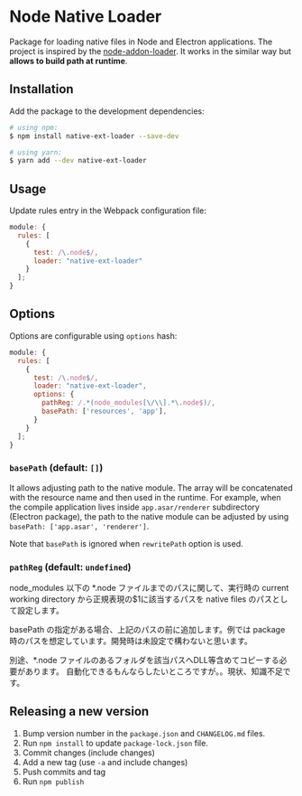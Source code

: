 # Node Native Loader

Package for loading native files in Node and Electron applications. The project is inspired by the [node-addon-loader](https://github.com/ushu/node-addon-loader). It works in the similar way but **allows to build path at runtime**.

## Installation

Add the package to the development dependencies:

```bash
# using npm:
$ npm install native-ext-loader --save-dev

# using yarn:
$ yarn add --dev native-ext-loader
```

## Usage

Update rules entry in the Webpack configuration file:

```js
module: {
  rules: [
    {
      test: /\.node$/,
      loader: "native-ext-loader"
    }
  ];
}
```

## Options

Options are configurable using `options` hash:

```js
module: {
  rules: [
    {
      test: /\.node$/,
      loader: "native-ext-loader",
      options: {
        pathReg: /.*(node_modules[\/\\].*\.node$)/,
        basePath: ['resources', 'app'],
      }
    }
  ];
}
```

### `basePath` (default: `[]`)

It allows adjusting path to the native module. The array will be concatenated with the resource name and then used in the runtime. For example, when the compile application lives inside `app.asar/renderer` subdirectory (Electron package), the path to the native module can be adjusted by using `basePath: ['app.asar', 'renderer']`.

Note that `basePath` is ignored when `rewritePath` option is used.

### `pathReg` (default: `undefined`)

node_modules 以下の *.node ファイルまでのパスに関して、実行時の current working directory から正規表現の$1に該当するパスを native files のパスとして設定します。

basePath の指定がある場合、上記のパスの前に追加します。例では package 時のパスを想定しています。開発時は未設定で構わないと思います。

別途、*.node ファイルのあるフォルダを該当パスへDLL等含めてコピーする必要があります。
自動化できるもんならしたいところですが。。現状、知識不足です。


## Releasing a new version

1.  Bump version number in the `package.json` and `CHANGELOG.md` files.
1.  Run `npm install` to update `package-lock.json` file.
1.  Commit changes (include changes)
1.  Add a new tag (use `-a` and include changes)
1.  Push commits and tag
1.  Run `npm publish`
